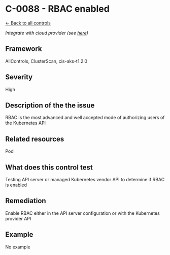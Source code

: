 # C-0088 - RBAC enabled

[← Back to all controls](index.md)


_Integrate with cloud provider (see [here](../../integrations/kubescape-integration-with-cloud-providers))_

## Framework

AllControls, ClusterScan, cis-aks-t1.2.0

## Severity

High

## Description of the the issue

RBAC is the most advanced and well accepted mode of authorizing users of the Kubernetes API

## Related resources

Pod

## What does this control test

Testing API server or managed Kubernetes vendor API to determine if RBAC is enabled

## Remediation

Enable RBAC either in the API server configuration or with the Kubernetes provider API

## Example

No example
